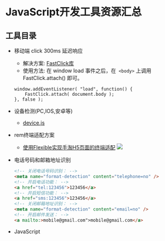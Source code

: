 # JavaScript开发工具资源汇总

## 工具目录
- 移动端 click 300ms 延迟响应<br>
  - 解决方案: [FastClick库](https://github.com/ftlabs/fastclick)
  - 使用方法: 在 window load 事件之后，在` <body>` 上调用FastClick.attach() 即可。
  ```
  window.addEventListener( "load", function() {
      FastClick.attach( document.body );
  }, false );
  ```
- 设备检测(PC,IOS,安卓等)
  - [device.js]()
- rem终端适配方案
  - [使用Flexible实现手淘H5页面的终端适配](https://github.com/amfe/article/issues/17)
  ![](https://github.com/liuyun012/my-resource/blob/master/JavaScript/rem.jpeg)
- 电话号码和邮箱地址识别
  ```html
  <!-- 关闭电话号码识别： -->
  <meta name="format-detection" content="telephone=no" />
  <!-- 开启电话功能： -->
  <a href="tel:123456">123456</a>
  <!-- 开启短信功能： -->
  <a href="sms:123456">123456</a>
  <!-- 关闭邮箱地址识别： -->
  <meta name="format-detection" content="email=no" />
  <!-- 开启邮件发送： -->
  <a mailto:>mobile@gmail.com">mobile@gmail.com</a>
  ```

- JavaScript
